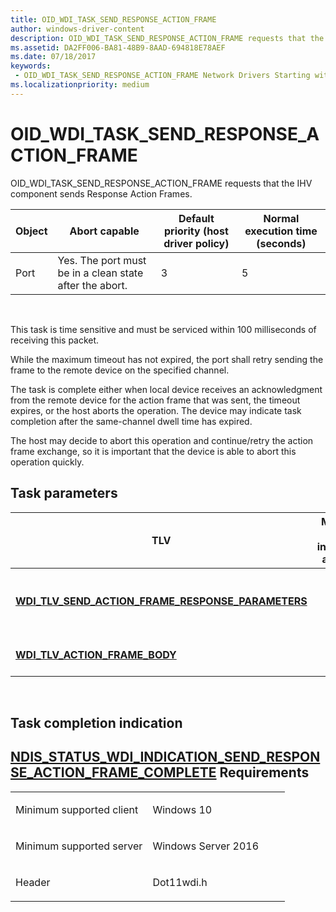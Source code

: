 ```yaml
---
title: OID_WDI_TASK_SEND_RESPONSE_ACTION_FRAME
author: windows-driver-content
description: OID_WDI_TASK_SEND_RESPONSE_ACTION_FRAME requests that the IHV component sends Response Action Frames.
ms.assetid: DA2FF006-BA81-48B9-8AAD-694818E78AEF
ms.date: 07/18/2017
keywords:
 - OID_WDI_TASK_SEND_RESPONSE_ACTION_FRAME Network Drivers Starting with Windows Vista
ms.localizationpriority: medium
---
```


# OID\_WDI\_TASK\_SEND\_RESPONSE\_ACTION\_FRAME


OID\_WDI\_TASK\_SEND\_RESPONSE\_ACTION\_FRAME requests that the IHV component sends Response Action Frames.

| Object | Abort capable                                           | Default priority (host driver policy) | Normal execution time (seconds) |
|--------|---------------------------------------------------------|---------------------------------------|---------------------------------|
| Port   | Yes. The port must be in a clean state after the abort. | 3                                     | 5                               |

 

This task is time sensitive and must be serviced within 100 milliseconds of receiving this packet.

While the maximum timeout has not expired, the port shall retry sending the frame to the remote device on the specified channel.

The task is complete either when local device receives an acknowledgment from the remote device for the action frame that was sent, the timeout expires, or the host aborts the operation. The device may indicate task completion after the same-channel dwell time has expired.

The host may decide to abort this operation and continue/retry the action frame exchange, so it is important that the device is able to abort this operation quickly.

## Task parameters


| TLV                                                                                                               | Multiple TLV instances allowed | Optional | Description                                      |
|-------------------------------------------------------------------------------------------------------------------|--------------------------------|----------|--------------------------------------------------|
| [**WDI\_TLV\_SEND\_ACTION\_FRAME\_RESPONSE\_PARAMETERS**](https://msdn.microsoft.com/library/windows/hardware/dn898054) |                                |          | Parameters for sending an Action Frame Response. |
| [**WDI\_TLV\_ACTION\_FRAME\_BODY**](https://msdn.microsoft.com/library/windows/hardware/dn926118)                                           |                                |          | The Action Frame body.                           |

 

## Task completion indication


[NDIS\_STATUS\_WDI\_INDICATION\_SEND\_RESPONSE\_ACTION\_FRAME\_COMPLETE](ndis-status-wdi-indication-send-response-action-frame-complete.md)
Requirements
------------

<table>
<colgroup>
<col width="50%" />
<col width="50%" />
</colgroup>
<tbody>
<tr class="odd">
<td><p>Minimum supported client</p></td>
<td><p>Windows 10</p></td>
</tr>
<tr class="even">
<td><p>Minimum supported server</p></td>
<td><p>Windows Server 2016</p></td>
</tr>
<tr class="odd">
<td><p>Header</p></td>
<td>Dot11wdi.h</td>
</tr>
</tbody>
</table>

 

 





